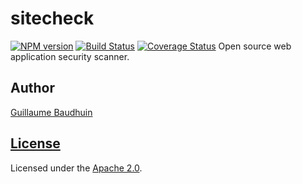 # sitecheck
[![NPM version](https://img.shields.io/npm/v/sitecheck.svg)](https://www.npmjs.com/package/sitecheck) [![Build Status](https://travis-ci.org/gbaudhuin/sitecheck.svg?branch=master)](https://travis-ci.org/gbaudhuin/sitecheck) [![Coverage Status](https://coveralls.io/repos/github/gbaudhuin/sitecheck/badge.svg?branch=master)](https://coveralls.io/github/gbaudhuin/sitecheck?branch=master)
Open source web application security scanner. 

## Author

[Guillaume Baudhuin](https://github.com/gbaudhuin)

## [License](LICENSE)

Licensed under the [Apache 2.0](LICENSE).